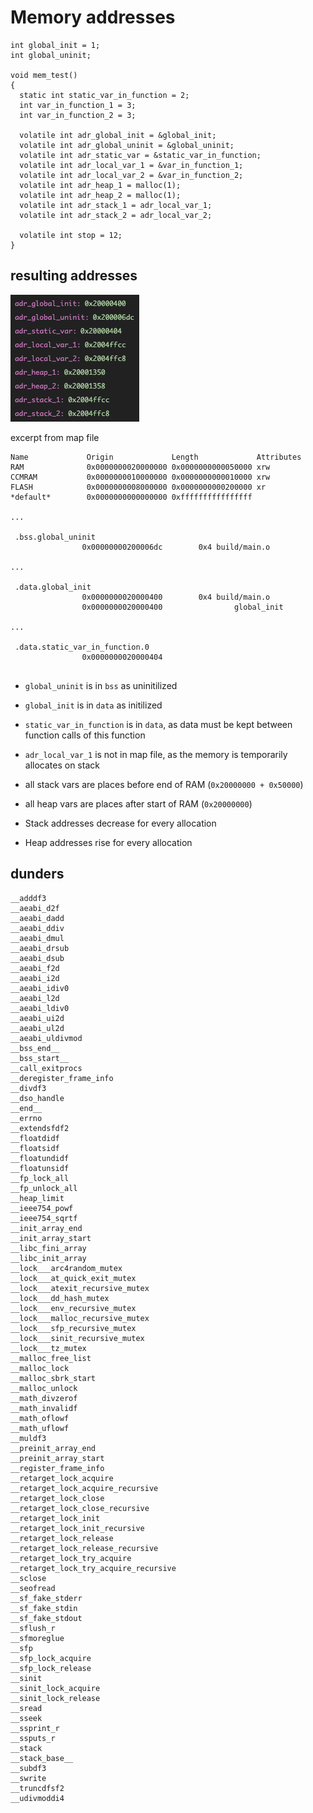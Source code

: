 # Memory addresses

```
int global_init = 1;
int global_uninit;

void mem_test()
{
  static int static_var_in_function = 2;
  int var_in_function_1 = 3;
  int var_in_function_2 = 3;

  volatile int adr_global_init = &global_init;
  volatile int adr_global_uninit = &global_uninit;
  volatile int adr_static_var = &static_var_in_function;
  volatile int adr_local_var_1 = &var_in_function_1;
  volatile int adr_local_var_2 = &var_in_function_2;
  volatile int adr_heap_1 = malloc(1);
  volatile int adr_heap_2 = malloc(1);
  volatile int adr_stack_1 = adr_local_var_1;
  volatile int adr_stack_2 = adr_local_var_2;

  volatile int stop = 12;
}
```
## resulting addresses
![](images/addresses.png)


excerpt from map file
```
Name             Origin             Length             Attributes
RAM              0x0000000020000000 0x0000000000050000 xrw
CCMRAM           0x0000000010000000 0x0000000000010000 xrw
FLASH            0x0000000008000000 0x0000000000200000 xr
*default*        0x0000000000000000 0xffffffffffffffff

...

 .bss.global_uninit
                0x00000000200006dc        0x4 build/main.o

...

 .data.global_init
                0x0000000020000400        0x4 build/main.o
                0x0000000020000400                global_init

...

 .data.static_var_in_function.0
                0x0000000020000404 


```

- `global_uninit` is in `bss` as uninitilized
- `global_init` is in `data` as initilized
- `static_var_in_function` is in `data`, as data must be kept between function calls of this function
- `adr_local_var_1` is not in map file, as the memory is temporarily allocates on stack
- all stack vars are places before end of RAM (`0x20000000 + 0x50000`)
- all heap vars are places after start of RAM (`0x20000000`)

- Stack addresses decrease for every allocation
- Heap addresses rise for every allocation

## dunders

```
__adddf3
__aeabi_d2f
__aeabi_dadd
__aeabi_ddiv
__aeabi_dmul
__aeabi_drsub
__aeabi_dsub
__aeabi_f2d
__aeabi_i2d
__aeabi_idiv0
__aeabi_l2d
__aeabi_ldiv0
__aeabi_ui2d
__aeabi_ul2d
__aeabi_uldivmod
__bss_end__
__bss_start__
__call_exitprocs
__deregister_frame_info
__divdf3
__dso_handle
__end__
__errno
__extendsfdf2
__floatdidf
__floatsidf
__floatundidf
__floatunsidf
__fp_lock_all
__fp_unlock_all
__heap_limit
__ieee754_powf
__ieee754_sqrtf
__init_array_end
__init_array_start
__libc_fini_array
__libc_init_array
__lock___arc4random_mutex
__lock___at_quick_exit_mutex
__lock___atexit_recursive_mutex
__lock___dd_hash_mutex
__lock___env_recursive_mutex
__lock___malloc_recursive_mutex
__lock___sfp_recursive_mutex
__lock___sinit_recursive_mutex
__lock___tz_mutex
__malloc_free_list
__malloc_lock
__malloc_sbrk_start
__malloc_unlock
__math_divzerof
__math_invalidf
__math_oflowf
__math_uflowf
__muldf3
__preinit_array_end
__preinit_array_start
__register_frame_info
__retarget_lock_acquire
__retarget_lock_acquire_recursive
__retarget_lock_close
__retarget_lock_close_recursive
__retarget_lock_init
__retarget_lock_init_recursive
__retarget_lock_release
__retarget_lock_release_recursive
__retarget_lock_try_acquire
__retarget_lock_try_acquire_recursive
__sclose
__seofread
__sf_fake_stderr
__sf_fake_stdin
__sf_fake_stdout
__sflush_r
__sfmoreglue
__sfp
__sfp_lock_acquire
__sfp_lock_release
__sinit
__sinit_lock_acquire
__sinit_lock_release
__sread
__sseek
__ssprint_r
__ssputs_r
__stack
__stack_base__
__subdf3
__swrite
__truncdfsf2
__udivmoddi4
```

